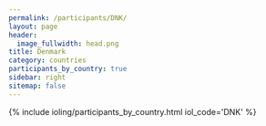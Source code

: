 ```yaml
---
permalink: /participants/DNK/
layout: page
header:
  image_fullwidth: head.png
title: Denmark
category: countries
participants_by_country: true
sidebar: right
sitemap: false
---
```


{% include ioling/participants_by_country.html iol_code='DNK' %}